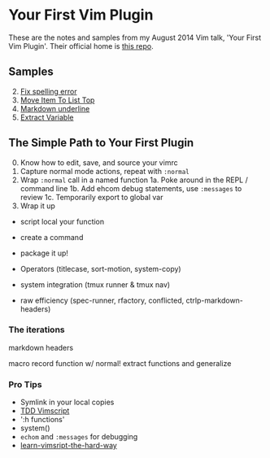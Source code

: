 Your First Vim Plugin
=====================

These are the notes and samples from my August 2014 Vim talk, 'Your First Vim
Plugin'. Their official home is [this repo][].

[this repo]: https://github.com/christoomey/your-first-vim-plugin

Samples
-------

2. [Fix spelling error](./spelling-error/)
1. [Move Item To List Top](./move-em/)
4. [Markdown underline](./markdown-underline/)
3. [Extract Variable](./extract-variable/)

The Simple Path to Your First Plugin
------------------------------------

0. Know how to edit, save, and source your vimrc
1. Capture normal mode actions, repeat with `:normal`
2. Wrap `:normal` call in a named function
  1a. Poke around in the REPL / command line
  1b. Add ehcom debug statements, use `:messages` to review
  1c. Temporarily export to global var
2. Wrap it up
  - script local your function
  - create a command
  - package it up!


- Operators (titlecase, sort-motion, system-copy)
- system integration (tmux runner & tmux nav)
- raw efficiency (spec-runner, rfactory, conflicted, ctrlp-markdown-headers)

### The iterations

markdown headers

macro record
function w/ normal!
extract functions and generalize

### Pro Tips

- Symlink in your local copies
- [TDD Vimscript][]
- ':h functions'
- system()
- `echom` and `:messages` for debugging
- [learn-vimsript-the-hard-way][]

[TDD Vimscript]: http://robots.thoughtbot.com/write-a-vim-plugin-with-tdd
[learn-vimsript-the-hard-way]: http://learnvimscriptthehardway.stevelosh.com/
